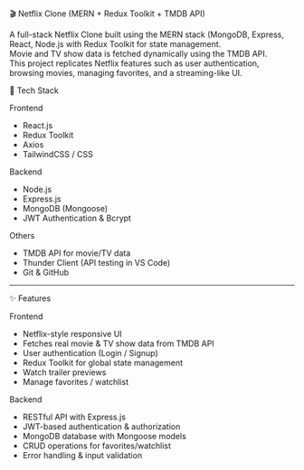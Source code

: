 🎬 Netflix Clone (MERN + Redux Toolkit + TMDB API)

A full-stack Netflix Clone built using the MERN stack (MongoDB, Express, React, Node.js with Redux Toolkit for state management.  
Movie and TV show data is fetched dynamically using the TMDB API.  
This project replicates Netflix features such as user authentication, browsing movies, managing favorites, and a streaming-like UI.  

 🚀 Tech Stack

Frontend
- React.js  
- Redux Toolkit  
- Axios  
- TailwindCSS / CSS  

Backend
- Node.js  
- Express.js  
- MongoDB (Mongoose)  
- JWT Authentication & Bcrypt  

Others  
- TMDB API for movie/TV data  
- Thunder Client (API testing in VS Code)  
- Git & GitHub  

---
 ✨ Features

 Frontend
- Netflix-style responsive UI  
- Fetches real movie & TV show data from TMDB API  
- User authentication (Login / Signup)  
- Redux Toolkit for global state management  
- Watch trailer previews  
- Manage favorites / watchlist  

 Backend
- RESTful API with Express.js  
- JWT-based authentication & authorization  
- MongoDB database with Mongoose models  
- CRUD operations for favorites/watchlist  
- Error handling & input validation  



